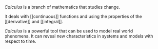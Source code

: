 *Calculus* is a branch of mathematics that studies change. 

It deals with [[continuous]] functions and using the properties of the [[derivative]] and [[integral]]. 

*Calculus* is a powerful tool that can be used to model real world phenomena. It can reveal new characteristics in systems and models with respect to time. 